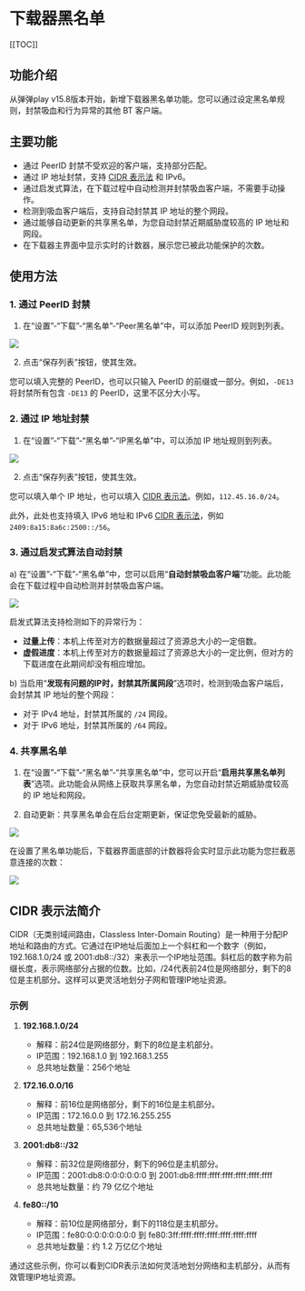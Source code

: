 # 下载器黑名单

[[TOC]]

## 功能介绍

从弹弹play v15.8版本开始，新增下载器黑名单功能。您可以通过设定黑名单规则，封禁吸血和行为异常的其他 BT 客户端。

## 主要功能

- 通过 PeerID 封禁不受欢迎的客户端，支持部分匹配。
- 通过 IP 地址封禁，支持 [CIDR 表示法](#cidr-表示法简介) 和 IPv6。
- 通过启发式算法，在下载过程中自动检测并封禁吸血客户端，不需要手动操作。
- 检测到吸血客户端后，支持自动封禁其 IP 地址的整个网段。
- 通过能够自动更新的共享黑名单，为您自动封禁近期威胁度较高的 IP 地址和网段。
- 在下载器主界面中显示实时的计数器，展示您已被此功能保护的次数。

## 使用方法

### 1. 通过 PeerID 封禁

1. 在“设置”-“下载”-“黑名单”-“Peer黑名单”中，可以添加 PeerID 规则到列表。

![](/images/upload/download-banlist-20250625-123422.png)

2. 点击“保存列表”按钮，使其生效。

您可以填入完整的 PeerID，也可以只输入 PeerID 的前缀或一部分。例如，`-DE13` 将封禁所有包含 `-DE13` 的 PeerID，这里不区分大小写。

### 2. 通过 IP 地址封禁

1. 在“设置”-“下载”-“黑名单”-“IP黑名单”中，可以添加 IP 地址规则到列表。

![](/images/upload/download-banlist-20250625-123446.png)

2. 点击“保存列表”按钮，使其生效。

您可以填入单个 IP 地址，也可以填入 [CIDR 表示法](#cidr-表示法简介)。例如，`112.45.16.0/24`。

此外，此处也支持填入 IPv6 地址和 IPv6 [CIDR 表示法](#cidr-表示法简介)，例如 `2409:8a15:8a6c:2500::/56`。

### 3. 通过启发式算法自动封禁

a) 在“设置”-“下载”-“黑名单”中，您可以启用“**自动封禁吸血客户端**”功能。此功能会在下载过程中自动检测并封禁吸血客户端。

![](/images/upload/download-banlist-20250625-123500.png)

启发式算法支持检测如下的异常行为：

- **过量上传**：本机上传至对方的数据量超过了资源总大小的一定倍数。
- **虚假进度**：本机上传至对方的数据量超过了资源总大小的一定比例，但对方的下载进度在此期间却没有相应增加。

b) 当启用“**发现有问题的IP时，封禁其所属网段**”选项时，检测到吸血客户端后，会封禁其 IP 地址的整个网段：

- 对于 IPv4 地址，封禁其所属的 `/24` 网段。
- 对于 IPv6 地址，封禁其所属的 `/64` 网段。

### 4. 共享黑名单

1. 在“设置”-“下载”-“黑名单”-“共享黑名单”中，您可以开启“**启用共享黑名单列表**”选项。此功能会从网络上获取共享黑名单，为您自动封禁近期威胁度较高的 IP 地址和网段。

2. 自动更新：共享黑名单会在后台定期更新，保证您免受最新的威胁。

![](/images/upload/download-banlist-20250625-123516.png)

在设置了黑名单功能后，下载器界面底部的计数器将会实时显示此功能为您拦截恶意连接的次数：

![](/images/upload/download-banlist-20250625-123541.png)

## CIDR 表示法简介

CIDR（无类别域间路由，Classless Inter-Domain Routing）是一种用于分配IP地址和路由的方式。它通过在IP地址后面加上一个斜杠和一个数字（例如，192.168.1.0/24 或 2001:db8::/32）来表示一个IP地址范围。斜杠后的数字称为前缀长度，表示网络部分占据的位数。比如，/24代表前24位是网络部分，剩下的8位是主机部分。这样可以更灵活地划分子网和管理IP地址资源。

### 示例

1. **192.168.1.0/24**
   - 解释：前24位是网络部分，剩下的8位是主机部分。
   - IP范围：192.168.1.0 到 192.168.1.255
   - 总共地址数量：256个地址

2. **172.16.0.0/16**
   - 解释：前16位是网络部分，剩下的16位是主机部分。
   - IP范围：172.16.0.0 到 172.16.255.255
   - 总共地址数量：65,536个地址

3. **2001:db8::/32**
   - 解释：前32位是网络部分，剩下的96位是主机部分。
   - IP范围：2001:db8:0:0:0:0:0:0 到 2001:db8:ffff:ffff:ffff:ffff:ffff:ffff
   - 总共地址数量：约 79 亿亿个地址

4. **fe80::/10**
   - 解释：前10位是网络部分，剩下的118位是主机部分。
   - IP范围：fe80:0:0:0:0:0:0:0 到 fe80:3ff:ffff:ffff:ffff:ffff:ffff:ffff
   - 总共地址数量：约 1.2 万亿亿个地址


通过这些示例，你可以看到CIDR表示法如何灵活地划分网络和主机部分，从而有效管理IP地址资源。
